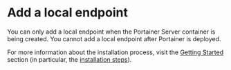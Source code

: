 # Add a local endpoint

You can only add a local endpoint when the Portainer Server container is being created. You cannot add a local endpoint after Portainer is deployed.

For more information about the installation process, visit the [Getting Started](../../../start/intro.md) section \(in particular, the [installation steps](../../../start/install/)\).

